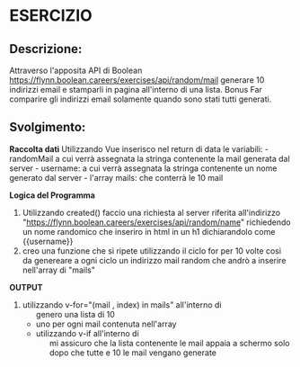 # ESERCIZIO
## Descrizione:
Attraverso l'apposita API di Boolean
https://flynn.boolean.careers/exercises/api/random/mail
generare 10 indirizzi email e stamparli in pagina all'interno di una lista.
Bonus
Far comparire gli indirizzi email solamente quando sono stati tutti generati.

## Svolgimento:
**Raccolta dati**
Utilizzando Vue inserisco nel return di data le variabili:
    - randomMail a cui verrà assegnata la stringa contenente la mail generata dal server
    - username: a cui verrà assegnata la stringa contenente un nome generato dal server 
    - l'array mails: che conterrà le 10 mail

**Logica del Programma**
1. Utilizzando created() faccio una richiesta al server riferita all'indirizzo "https://flynn.boolean.careers/exercises/api/random/name"
richiedendo un nome randomico che inseriro in html in un h1 dichiarandolo come {{username}}
2. creo una funzione che si ripete utilizzando il ciclo for per 10 volte
cosi da genereare a ogni ciclo un indirizzo mail random che andrò a inserire nell'array di "mails"

**OUTPUT**
1. utilizzando v-for="(mail , index) in mails" all'interno di <ul> genero una lista di 10 <li> uno per ogni mail contenuta nell'array
2. utilizzando v-if all'interno di <ul> mi assicuro che la lista contenente le mail appaia a schermo solo dopo che tutte e 10 le mail vengano generate